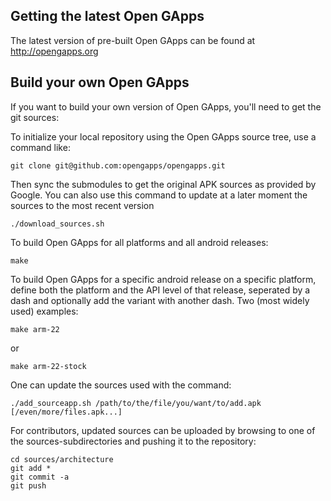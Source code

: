 Getting the latest Open GApps
---------------
The latest version of pre-built Open GApps can be found at http://opengapps.org

Build your own Open GApps
---------------
If you want to build your own version of Open GApps, you'll need to get the git sources:

To initialize your local repository using the Open GApps source tree, use a command like:
```
git clone git@github.com:opengapps/opengapps.git
```
Then sync the submodules to get the original APK sources as provided by Google.
You can also use this command to update at a later moment the sources to the most recent version
```
./download_sources.sh
```

To build Open GApps for all platforms and all android releases:
```
make
```
To build Open GApps for a specific android release on a specific platform,
define both the platform and the API level of that release, seperated by a dash and optionally add the variant with another dash.
Two (most widely used) examples:
```
make arm-22
```
or
```
make arm-22-stock
```
One can update the sources used with the command:
```
./add_sourceapp.sh /path/to/the/file/you/want/to/add.apk [/even/more/files.apk...]
```
For contributors, updated sources can be uploaded by browsing to one of the sources-subdirectories and pushing it to the repository:
```
cd sources/architecture
git add *
git commit -a
git push
```
